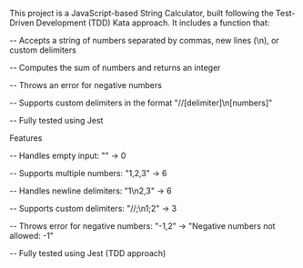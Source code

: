 This project is a JavaScript-based String Calculator, built following the Test-Driven Development (TDD) Kata approach. It includes a function that:

-- Accepts a string of numbers separated by commas, new lines (\n), or custom delimiters

-- Computes the sum of numbers and returns an integer

-- Throws an error for negative numbers

-- Supports custom delimiters in the format "//[delimiter]\n[numbers]"

-- Fully tested using Jest

Features

-- Handles empty input: "" → 0

-- Supports multiple numbers: "1,2,3" → 6

-- Handles newline delimiters: "1\n2,3" → 6

-- Supports custom delimiters: "//;\n1;2" → 3

-- Throws error for negative numbers: "-1,2" → "Negative numbers not allowed: -1"

-- Fully tested using Jest (TDD approach)
